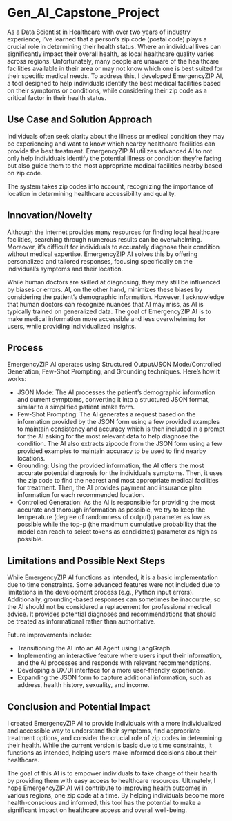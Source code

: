 # Gen_AI_Capstone_Project

As a Data Scientist in Healthcare with over two years of industry experience, I’ve learned that a person’s zip code (postal code) plays a crucial role in determining their health status. Where an individual lives can significantly impact their overall health, as local healthcare quality varies across regions. Unfortunately, many people are unaware of the healthcare facilities available in their area or may not know which one is best suited for their specific medical needs. To address this, I developed EmergencyZIP AI, a tool designed to help individuals identify the best medical facilities based on their symptoms or conditions, while considering their zip code as a critical factor in their health status.

## Use Case and Solution Approach
Individuals often seek clarity about the illness or medical condition they may be experiencing and want to know which nearby healthcare facilities can provide the best treatment. EmergencyZIP AI utilizes advanced AI to not only help individuals identify the potential illness or condition they’re facing but also guide them to the most appropriate medical facilities nearby based on zip code.

The system takes zip codes into account, recognizing the importance of location in determining healthcare accessibility and quality.

## Innovation/Novelty
Although the internet provides many resources for finding local healthcare facilities, searching through numerous results can be overwhelming. Moreover, it’s difficult for individuals to accurately diagnose their condition without medical expertise. EmergencyZIP AI solves this by offering personalized and tailored responses, focusing specifically on the individual’s symptoms and their location.

While human doctors are skilled at diagnosing, they may still be influenced by biases or errors. AI, on the other hand, minimizes these biases by considering the patient’s demographic information. However, I acknowledge that human doctors can recognize nuances that AI may miss, as AI is typically trained on generalized data. The goal of EmergencyZIP AI is to make medical information more accessible and less overwhelming for users, while providing individualized insights.

## Process
EmergencyZIP AI operates using Structured Output/JSON Mode/Controlled Generation, Few-Shot Prompting, and Grounding techniques. Here’s how it works:

* JSON Mode: The AI processes the patient’s demographic information and current symptoms, converting it into a structured JSON format, similar to a simplified patient intake form.
* Few-Shot Prompting: The AI generates a request based on the information provided by the JSON form using a few provided examples to maintain consistency and accuracy which is then included in a prompt for the AI asking for the most relevant data to help diagnose the condition. The AI also extracts zipcode from the JSON form using a few provided examples to maintain accuracy to be used to find nearby locations.
* Grounding: Using the provided information, the AI offers the most accurate potential diagnosis for the individual’s symptoms. Then, it uses the zip code to find the nearest and most appropriate medical facilities for treatment. Then, the AI provides payment and insurance plan information for each recommended location.
* Controlled Generation: As the AI is responsible for providing the most accurate and thorough information as possible, we try to keep the temperature (degree of randomness of output) parameter as low as possible while the top-p (the maximum cumulative probability that the model can reach to select tokens as candidates) parameter as high as possible.

## Limitations and Possible Next Steps
While EmergencyZIP AI functions as intended, it is a basic implementation due to time constraints. Some advanced features were not included due to limitations in the development process (e.g., Python input errors). Additionally, grounding-based responses can sometimes be inaccurate, so the AI should not be considered a replacement for professional medical advice. It provides potential diagnoses and recommendations that should be treated as informational rather than authoritative.

Future improvements include:

* Transitioning the AI into an AI Agent using LangGraph.
* Implementing an interactive feature where users input their information, and the AI processes and responds with relevant recommendations.
* Developing a UX/UI interface for a more user-friendly experience.
* Expanding the JSON form to capture additional information, such as address, health history, sexuality, and income.

## Conclusion and Potential Impact
I created EmergencyZIP AI to provide individuals with a more individualized and accessible way to understand their symptoms, find appropriate treatment options, and consider the crucial role of zip codes in determining their health. While the current version is basic due to time constraints, it functions as intended, helping users make informed decisions about their healthcare.

The goal of this AI is to empower individuals to take charge of their health by providing them with easy access to healthcare resources. Ultimately, I hope EmergencyZIP AI will contribute to improving health outcomes in various regions, one zip code at a time. By helping individuals become more health-conscious and informed, this tool has the potential to make a significant impact on healthcare access and overall well-being.
